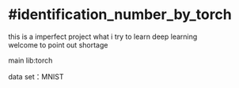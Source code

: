 #identification_number_by_torch
=========
this is a imperfect project what i try to learn deep learning  
welcome to point out shortage  

main lib:torch  

data set：MNIST  


